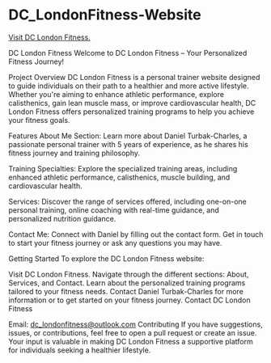 # DC_LondonFitness-Website


[Visit DC London Fitness.](https://655b14c08c6c875d0154f8e7--starlit-faun-16b785.netlify.app/)


DC London Fitness
Welcome to DC London Fitness – Your Personalized Fitness Journey!

Project Overview
DC London Fitness is a personal trainer website designed to guide individuals on their path to a healthier and more active lifestyle. Whether you're aiming to enhance athletic performance, explore calisthenics, gain lean muscle mass, or improve cardiovascular health, DC London Fitness offers personalized training programs to help you achieve your fitness goals.

Features
About Me Section: Learn more about Daniel Turbak-Charles, a passionate personal trainer with 5 years of experience, as he shares his fitness journey and training philosophy.

Training Specialties: Explore the specialized training areas, including enhanced athletic performance, calisthenics, muscle building, and cardiovascular health.

Services: Discover the range of services offered, including one-on-one personal training, online coaching with real-time guidance, and personalized nutrition guidance.

Contact Me: Connect with Daniel by filling out the contact form. Get in touch to start your fitness journey or ask any questions you may have.

Getting Started
To explore the DC London Fitness website:

Visit DC London Fitness.
Navigate through the different sections: About, Services, and Contact.
Learn about the personalized training programs tailored to your fitness needs.
Contact Daniel Turbak-Charles for more information or to get started on your fitness journey.
Contact
DC London Fitness

Email: dc_londonfitness@outlook.com
Contributing
If you have suggestions, issues, or contributions, feel free to open a pull request or create an issue. Your input is valuable in making DC London Fitness a supportive platform for individuals seeking a healthier lifestyle.

